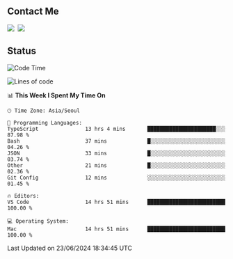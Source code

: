 ## Contact Me
<a href="https://instagram.com/_hongrok"><img src="https://img.shields.io/badge/Instagram-E4405F?style=for-the-badge&logo=Instagram&logoColor=white"/></a>&nbsp;
<img src="https://img.shields.io/badge/HongRok @hlog2e-5865F2?style=for-the-badge&logo=Discord&logoColor=white"/>&nbsp;

## Status

<!--START_SECTION:waka-->
![Code Time](http://img.shields.io/badge/Code%20Time-662%20hrs%2057%20mins-blue)

![Lines of code](https://img.shields.io/badge/From%20Hello%20World%20I%27ve%20Written-518.4%20thousand%20lines%20of%20code-blue)

📊 **This Week I Spent My Time On** 

```text
🕑︎ Time Zone: Asia/Seoul

💬 Programming Languages: 
TypeScript               13 hrs 4 mins       ██████████████████████░░░   87.98 % 
Bash                     37 mins             █░░░░░░░░░░░░░░░░░░░░░░░░   04.26 % 
JSON                     33 mins             █░░░░░░░░░░░░░░░░░░░░░░░░   03.74 % 
Other                    21 mins             █░░░░░░░░░░░░░░░░░░░░░░░░   02.36 % 
Git Config               12 mins             ░░░░░░░░░░░░░░░░░░░░░░░░░   01.45 % 

🔥 Editors: 
VS Code                  14 hrs 51 mins      █████████████████████████   100.00 % 

💻 Operating System: 
Mac                      14 hrs 51 mins      █████████████████████████   100.00 % 
```


 Last Updated on 23/06/2024 18:34:45 UTC
<!--END_SECTION:waka-->

